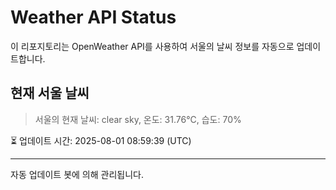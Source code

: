 
# Weather API Status

이 리포지토리는 OpenWeather API를 사용하여 서울의 날씨 정보를 자동으로 업데이트합니다.

## 현재 서울 날씨
> 서울의 현재 날씨: clear sky, 온도: 31.76°C, 습도: 70%

⏳ 업데이트 시간: 2025-08-01 08:59:39 (UTC)

---
자동 업데이트 봇에 의해 관리됩니다.
